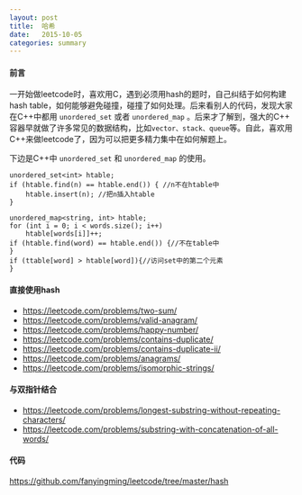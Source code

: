 ```yaml
---
layout: post
title:  哈希
date:   2015-10-05
categories: summary
---
```


#### 前言

一开始做leetcode时，喜欢用C，遇到必须用hash的题时，自己纠结于如何构建hash table，如何能够避免碰撞，碰撞了如何处理。后来看别人的代码，发现大家在C++中都用 `unordered_set` 或者 `unordered_map` 。后来才了解到，强大的C++ 容器早就做了许多常见的数据结构，比如`vector、stack、queue`等。自此，喜欢用C++来做leetcode了，因为可以把更多精力集中在如何解题上。

下边是C++中 `unordered_set` 和 `unordered_map` 的使用。


    unordered_set<int> htable;
    if (htable.find(n) == htable.end()) { //n不在htable中
        htable.insert(n); //把n插入htable
    }

    unordered_map<string, int> htable;
    for (int i = 0; i < words.size(); i++)
        htable[words[i]]++;
    if (htable.find(word) == htable.end()) {//不在table中
    }
    if (ttable[word] > htable[word]){//访问set中的第二个元素
    }

#### 直接使用hash

- <https://leetcode.com/problems/two-sum/>
- <https://leetcode.com/problems/valid-anagram/>
- <https://leetcode.com/problems/happy-number/>
- <https://leetcode.com/problems/contains-duplicate/>
- <https://leetcode.com/problems/contains-duplicate-ii/>
- <https://leetcode.com/problems/anagrams/>
- <https://leetcode.com/problems/isomorphic-strings/>

#### 与双指针结合

- <https://leetcode.com/problems/longest-substring-without-repeating-characters/>
- <https://leetcode.com/problems/substring-with-concatenation-of-all-words/>

#### 代码
<https://github.com/fanyingming/leetcode/tree/master/hash>


